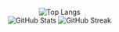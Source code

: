 <div align="center">

 ![Top Langs](https://github-readme-stats.vercel.app/api/top-langs/?username=guilhermebrida&layout=compact&theme=dark&bg_color=000000&title_color=ffffff&text_color=ffffff&langs_count=20&hide_progress=true&hide=smarty)   
![GitHub Stats](https://github-readme-stats.vercel.app/api?username=guilhermebrida&show_icons=true&theme=dark&bg_color=000000&title_color=ffffff&text_color=ffffff) ![GitHub Streak](https://github-readme-streak-stats.herokuapp.com?user=guilhermebrida&theme=black-ice&background=000000&stroke=FFFFFF&ring=FFFFFF&fire=FFFFFF&currStreakNum=FFFFFF&sideNums=FFFFFF&currStreakLabel=FFFFFF&sideLabels=FFFFFF&dates=FFFFFF)
 

</div>
 
